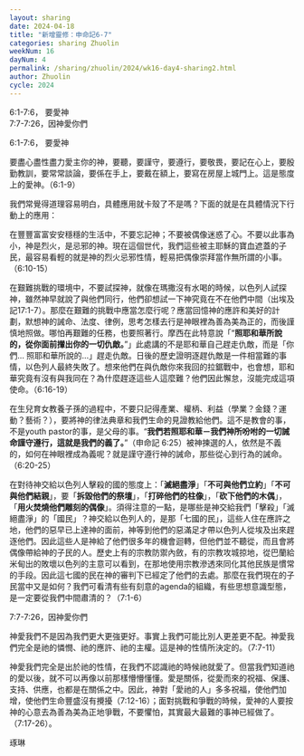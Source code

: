 ```yaml
---
layout: sharing
date: 2024-04-18
title: "新增靈修：申命記6-7"
categories: sharing Zhuolin
weekNum: 16
dayNum: 4
permalink: /sharing/zhuolin/2024/wk16-day4-sharing2.html
author: Zhuolin
cycle: 2024
---  
```


6:1-7:6， 要愛神  
7:7-7:26，因神愛你們

6:1-7:6， 要愛神

要盡心盡性盡力愛主你的神，要聽，要謹守，要遵行，要敬畏，要記在心上，要殷勤教訓，要常常談論，要係在手上，要戴在額上，要寫在房屋上城門上。這是態度上的愛神。（6:1-9）

我們常覺得道理容易明白，具體應用就卡殼了不是嗎？下面的就是在具體情況下行動上的應用：

在豐豐富富安安穩穩的生活中，不要忘記神；不要被偶像迷惑了心。不要以此事為小，神是烈火，是忌邪的神。現在這個世代，我們這些被主耶穌的寶血遮蓋的子民，最容易看輕的就是神的烈火忌邪性情，輕易把偶像崇拜當作無所謂的小事。（6:10-15）

在艱難挑戰的環境中，不要試探神，就像在瑪撒沒有水喝的時候，以色列人試探神，雖然神早就說了與他們同行，他們卻想試一下神究竟在不在他們中間（出埃及記17:1-7）。那麼在艱難的挑戰中應當怎麼行呢？應當回憶神的應許和美好的計劃，默想神的誡命、法度、律例，思考怎樣去行是神眼裡為善為美為正的，而後謹慎地照做。哪怕再艱難的任務，也要照著行。摩西在此特意說「“**照耶和華所說的，從你面前攆出你的一切仇敵。**”」此處講的不是耶和華自己趕走仇敵，而是「你們… 照耶和華所說的…」趕走仇敵。日後的歷史證明逐趕仇敵是一件相當難的事情，以色列人最終失敗了。想來他們在與仇敵你來我回的拉鋸戰中，也會想，耶和華究竟有沒有與我同在？為什麼趕逐這些人這麼難？他們因此懈怠，沒能完成這項使命。（6:16-19）

在生兒育女教養子孫的過程中，不要只記得產業、權柄、利益（學業？金錢？運動？藝術？），要將神的律法典章和我們生命的見證教給他們。這不是教會的事，不是youth pastor的事，是父母的事。“**我們若照耶和華－我們神所吩咐的一切誡命謹守遵行，這就是我們的義了。**”（申命記‬ ‭6:25‬）被神揀選的人，依然是不義的，如何在神眼裡成為義呢？就是謹守遵行神的誡命，那些從心到行為的誡命。（6:20-25）

在對待神交給以色列人擊殺的國的態度上：「**滅絕盡淨**」「**不可與他們立約**」「**不可與他們結親**」，要「**拆毀他們的祭壇**」，「**打碎他們的柱像**」，「**砍下他們的木偶**」，「**用火焚燒他們雕刻的偶像**」。須得注意的一點，是哪些是神交給我們「擊殺」「滅絕盡淨」的「國民」？神交給以色列人的，是那「七國的民」，這些人住在應許之地，他們的惡早已上達神的面前，神等到他們的惡滿足才帶以色列人從埃及出來趕逐他們。因此這些人是神給了他們很多年的機會迴轉，但他們並不聽從，而且會將偶像帶給神的子民的人。歷史上有的宗教防禦內斂，有的宗教攻城掠地，從巴蘭給米甸出的敗壞以色列的主意可以看到，在那地使用宗教滲透來同化其他民族是慣常的手段。因此這七國的民在神的審判下已經定了他們的去處。那麼在我們現在的子民當中又是如何？我們可看清有些有刻意的agenda的組織，有些思想意識型態，是一定要從我們中間肅清的？（7:1-6）

7:7-7:26，因神愛你們

神愛我們不是因為我們更大更強更好。事實上我們可能比別人更差更不配。神愛我們完全是祂的憐憫、祂的應許、祂的主權。這是神的性情所決定的。（7:7-11）

神愛我們完全是出於祂的性情，在我們不認識祂的時候祂就愛了。但當我們知道祂的愛以後，就不可以再像以前那樣懵懵懂懂。愛是關係，從愛而來的祝福、保護、支持、供應，也都是在關係之中。因此，神對「愛祂的人」多多祝福，使他們加增，使他們生命豐盛沒有攪擾（7:12-16）；面對挑戰和爭戰的時候，愛神的人要按神的心意去為善為美為正地爭戰，不要懼怕，其實最大最難的事神已經做了。（7:17-26）。

琢琳
